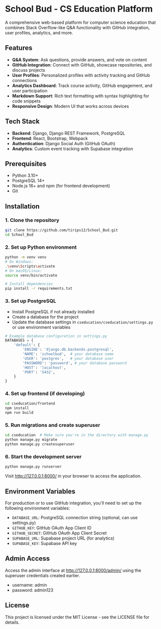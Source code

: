 # School Bud - CS Education Platform

A comprehensive web-based platform for computer science education that combines Stack Overflow-like Q&A functionality with GitHub integration, user profiles, analytics, and more.

## Features

- **Q&A System**: Ask questions, provide answers, and vote on content
- **GitHub Integration**: Connect with GitHub, showcase repositories, and discuss projects
- **User Profiles**: Personalized profiles with activity tracking and GitHub connections
- **Analytics Dashboard**: Track course activity, GitHub engagement, and user participation
- **Markdown Support**: Rich text formatting with syntax highlighting for code snippets
- **Responsive Design**: Modern UI that works across devices

## Tech Stack

- **Backend**: Django, Django REST Framework, PostgreSQL
- **Frontend**: React, Bootstrap, Webpack
- **Authentication**: Django Social Auth (GitHub OAuth)
- **Analytics**: Custom event tracking with Supabase integration

## Prerequisites

- Python 3.10+
- PostgreSQL 14+
- Node.js 16+ and npm (for frontend development)
- Git

## Installation

### 1. Clone the repository

```bash
git clone https://github.com/tirips12/School_Bud.git
cd School_Bud
```

### 2. Set up Python environment

```bash
python -m venv venv
# On Windows:
.\venv\Scripts\activate
# On macOS/Linux:
source venv/bin/activate

# Install dependencies
pip install -r requirements.txt
```

### 3. Set up PostgreSQL

- Install PostgreSQL if not already installed
- Create a database for the project
- Update the database settings in `cseducation/cseducation/settings.py` or use environment variables

```python
# Example database configuration in settings.py
DATABASES = {
    'default': {
        'ENGINE': 'django.db.backends.postgresql',
        'NAME': 'schoolbud',  # your database name
        'USER': 'postgres',   # your database user
        'PASSWORD': 'password', # your database password
        'HOST': 'localhost',
        'PORT': '5432',
    }
}
```

### 4. Set up frontend (if developing)

```bash
cd cseducation/frontend
npm install
npm run build
```

### 5. Run migrations and create superuser

```bash
cd cseducation  # Make sure you're in the directory with manage.py
python manage.py migrate
python manage.py createsuperuser
```

### 6. Start the development server

```bash
python manage.py runserver
```

Visit http://127.0.0.1:8000/ in your browser to access the application.

## Environment Variables

For production or to use GitHub integration, you'll need to set up the following environment variables:

- `DATABASE_URL`: PostgreSQL connection string (optional, can use settings.py)
- `GITHUB_KEY`: GitHub OAuth App Client ID
- `GITHUB_SECRET`: GitHub OAuth App Client Secret
- `SUPABASE_URL`: Supabase project URL (for analytics)
- `SUPABASE_KEY`: Supabase API key

## Admin Access

Access the admin interface at http://127.0.0.1:8000/admin/ using the superuser credentials created earlier.
- username: admin
- password: admin123

## License

This project is licensed under the MIT License - see the LICENSE file for details.
